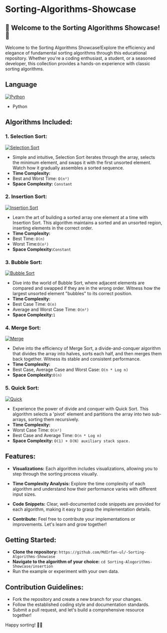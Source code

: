 # Sorting-Algorithms-Showcase
## 🚀 Welcome to the Sorting Algorithms Showcase! 🚀
Welcome to the Sorting Algorithms Showcase!Explore the efficiency and elegance of fundamental sorting algorithms through this educational repository. Whether you're a coding enthusiast, a student, or a seasoned developer, this collection provides a hands-on experience with classic sorting algorithms.
## Language
[![Python](https://skillicons.dev/icons?i=py)](https://skillicons.dev)
* Python
## Algorithms Included:
### 1. Selection Sort:
[![Selection Sort](https://miro.medium.com/v2/resize:fit:600/format:webp/1*bmfRxyIQZEK0Iu5T6YV1sw.gif)](https://s-satsangi.medium.com/insertion-sort-selection-sort-and-bubble-sort-5eb16d55a4de)
* Simple and intuitive, Selection Sort iterates through the array, selects the minimum element, and swaps it with the first unsorted element. Watch how it gradually assembles a sorted sequence.
* **Time Complexity:** 
* Best and Worst Time: ```O(n²)```
* **Space Complexity:** ```Constant```
### 2. Insertion Sort:
[![Insertion Sort](https://miro.medium.com/v2/resize:fit:600/1*bmfRxyIQZEK0Iu5T6YV1sw.gif)](https://s-satsangi.medium.com/insertion-sort-selection-sort-and-bubble-sort-5eb16d55a4de)
* Learn the art of building a sorted array one element at a time with Insertion Sort. This algorithm maintains a sorted and an unsorted region, inserting elements in the correct order.
* **Time Complexity:** 
* Best Time: ```O(n)```
* Worst Time:```O(n²)```
* **Space Complexity:**```Constant```
### 3. Bubble Sort:
[![Bubble Sort](https://miro.medium.com/v2/resize:fit:640/format:webp/1*7seGXJi3te9beNfpAvFXEQ.gif)](https://s-satsangi.medium.com/insertion-sort-selection-sort-and-bubble-sort-5eb16d55a4de)
* Dive into the world of Bubble Sort, where adjacent elements are compared and swapped if they are in the wrong order. Witness how the largest unsorted element "bubbles" to its correct position.
* **Time Complexity:** 
* Best Case Time: ```O(n)```
* Average and Worst Case Time: ```O(n²)```
* **Space Complexity:**`1`
### 4. Merge Sort:
[![Merge](https://miro.medium.com/v2/resize:fit:600/format:webp/1*opwN0BhtH4zvPF697fPlow.gif)](https://medium.com/nerd-for-tech/3-fancy-sorts-d1da76689ed2)

* Delve into the efficiency of Merge Sort, a divide-and-conquer algorithm that divides the array into halves, sorts each half, and then merges them back together. Witness its stable and consistent performance.
* **Time Complexity:** 
* Best Case,  Average Case and Worst Case: ```O(n * Log n)```
* **Space Complexity:**```O(n)```
### 5. Quick Sort:
[![Quick](https://miro.medium.com/v2/resize:fit:600/format:webp/1*QlYf6-SE1Eq0_V-vKm1vtg.gif)](https://medium.com/nerd-for-tech/3-fancy-sorts-d1da76689ed2)
* Experience the power of divide and conquer with Quick Sort. This algorithm selects a 'pivot' element and partitions the array into two sub-arrays, sorting them recursively.
* **Time Complexity:** 
* Worst Case Time: ```O(n²)```
* Best Case and Average Time: ```O(n * Log n)```
* **Space Complexity:** ```O(1) + O(N) auxiliary stack space.```
## Features:
* **Visualizations:** Each algorithm includes visualizations, allowing you to step through the sorting process visually.

* **Time Complexity Analysis:** Explore the time complexity of each algorithm and understand how their performance varies with different input sizes.

* **Code Snippets:** Clear, well-documented code snippets are provided for each algorithm, making it easy to grasp the implementation details.

* **Contribute:** Feel free to contribute your implementations or improvements. Let's learn and grow together!
## Getting Started:
* **Clone the repository:** ```https://github.com/MdIrfan-ul/-Sorting-Algorithms-Showcase```
* **Navigate to the algorithm of your choice:** ```cd Sorting-Alogorithms-Showcase/insertion```
* Run the example or experiment with your own data.

## Contribution Guidelines:
* Fork the repository and create a new branch for your changes.
* Follow the established coding style and documentation standards.
* Submit a pull request, and let's build a comprehensive resource together!

Happy sorting! 🚀✨
